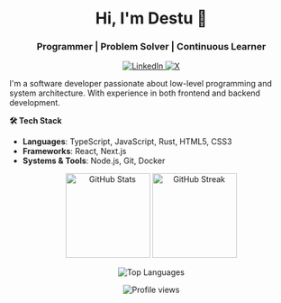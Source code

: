 <h1 align="center">Hi, I'm Destu 👋</h1>
<h3 align="center">Programmer | Problem Solver | Continuous Learner</h3>

<p align="center">
  <a href="https://linkedin.com/in/destucikal" target="_blank">
    <img src="https://img.shields.io/badge/LinkedIn-0077B5?style=flat&logo=linkedin&logoColor=white" alt="LinkedIn"/>
  </a>
  <a href="https://x.com/elosalmon" target="_blank">
    <img src="https://img.shields.io/badge/X-000000?style=flat&logo=x&logoColor=white" alt="X"/>
  </a>
</p>

I'm a software developer passionate about low-level programming and system architecture. With experience in both frontend and backend development.

**🛠️ Tech Stack**
- **Languages**: TypeScript, JavaScript, Rust, HTML5, CSS3
- **Frameworks**: React, Next.js
- **Systems & Tools**: Node.js, Git, Docker

<p align="center">
  <img height="150em" src="https://github-readme-stats.vercel.app/api?username=destucr&show_icons=true&theme=tokyonight&hide_title=true&count_private=true&hide_border=true&bg_color=0D1117" alt="GitHub Stats"/>
  <img height="150em" src="https://github-readme-streak-stats.herokuapp.com/?user=destucr&theme=tokyonight&hide_border=true&background=0D1117" alt="GitHub Streak"/>
</p>

<p align="center">
  <img src="https://github-readme-stats.vercel.app/api/top-langs/?username=destucr&layout=compact&theme=tokyonight&hide_border=true&bg_color=0D1117" alt="Top Languages"/>
</p>

<p align="center">
  <img src="https://komarev.com/ghpvc/?username=destucr&label=Profile%20views&color=5034ED&style=flat" alt="Profile views"/>
</p>
